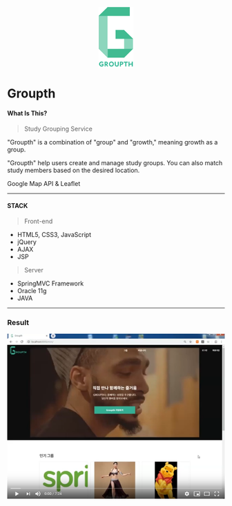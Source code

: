 
<div style = "text-align : center"><img src= "logo_세로형.png" width ="80"></div>

# Groupth

#### What Is This?

> Study Grouping Service

"Groupth" is a combination of "group" and "growth," meaning growth as a group. 

"Groupth"  help users create and manage study groups.
You can also match study members based on the desired location.

Google Map API & Leaflet

<hr>

#### STACK

> Front-end

- HTML5, CSS3, JavaScript  
- jQuery
- AJAX
- JSP

> Server

- SpringMVC Framework
- Oracle 11g
- JAVA

<hr/>

### Result


[![Watch the video](Groupth.PNG)](https://www.youtube.com/watch?v=UFqDNVF4j3I)
